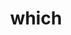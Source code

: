 ---
title: "which"
layout: cache
categories: [package, develop]
meta: {"versions": ["2.21"], "compilers": ["gcc@7.5.0"]}
spec_files: 
 - spec-0.json
spec_names:
 - 'which@2.21%gcc@7.5.0 arch=linux-ubuntu18.04-x86_64'
---